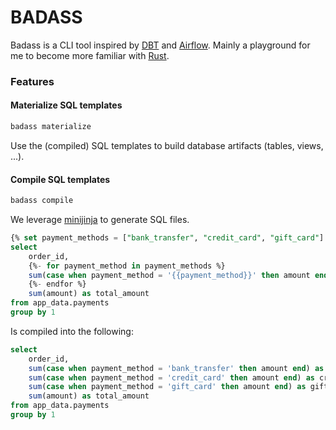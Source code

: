 # BADASS
 
Badass is a CLI tool inspired by [DBT](https://github.com/dbt-labs/dbt-core) and [Airflow](https://airflow.apache.org/). 
Mainly a playground for me to become more familiar with [Rust](https://www.rust-lang.org/).

### Features

#### Materialize SQL templates

```bash
badass materialize
```

Use the (compiled) SQL templates to build database artifacts (tables, views, ...).

#### Compile SQL templates

```bash
badass compile
```

We leverage [minijinja](https://docs.rs/minijinja/latest/minijinja/) to generate SQL files.

```sql
{% set payment_methods = ["bank_transfer", "credit_card", "gift_card"] %}
select
    order_id,
    {%- for payment_method in payment_methods %}
    sum(case when payment_method = '{{payment_method}}' then amount end) as {{payment_method}}_amount,
    {%- endfor %}
    sum(amount) as total_amount
from app_data.payments
group by 1
```

Is compiled into the following:

```sql
select
    order_id,
    sum(case when payment_method = 'bank_transfer' then amount end) as bank_transfer_amount,
    sum(case when payment_method = 'credit_card' then amount end) as credit_card_amount,
    sum(case when payment_method = 'gift_card' then amount end) as gift_card_amount,
    sum(amount) as total_amount
from app_data.payments
group by 1
```


